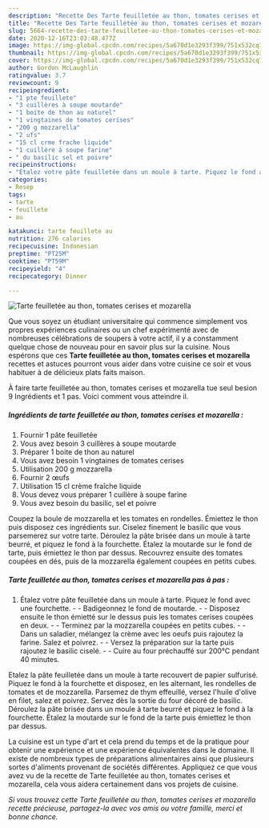 ```yaml
---
description: "Recette Des Tarte feuilletée au thon, tomates cerises et mozarella"
title: "Recette Des Tarte feuilletée au thon, tomates cerises et mozarella"
slug: 5664-recette-des-tarte-feuilletee-au-thon-tomates-cerises-et-mozarella
date: 2020-12-16T23:03:48.477Z
image: https://img-global.cpcdn.com/recipes/5a670d1e3293f399/751x532cq70/tarte-feuilletee-au-thon-tomates-cerises-et-mozarella-photo-principale-de-la-recette.jpg
thumbnail: https://img-global.cpcdn.com/recipes/5a670d1e3293f399/751x532cq70/tarte-feuilletee-au-thon-tomates-cerises-et-mozarella-photo-principale-de-la-recette.jpg
cover: https://img-global.cpcdn.com/recipes/5a670d1e3293f399/751x532cq70/tarte-feuilletee-au-thon-tomates-cerises-et-mozarella-photo-principale-de-la-recette.jpg
author: Gordon McLaughlin
ratingvalue: 3.7
reviewcount: 9
recipeingredient:
- "1 pte feuillete"
- "3 cuillères à soupe moutarde"
- "1 boite de thon au naturel"
- "1 vingtaines de tomates cerises"
- "200 g mozzarella"
- "2 ufs"
- "15 cl crme frache liquide"
- "1 cuillère à soupe farine"
- " du basilic sel et poivre"
recipeinstructions:
- "Étalez votre pâte feuilletée dans un moule à tarte. Piquez le fond avec une fourchette.  Badigeonnez le fond de moutarde.  Disposez ensuite le thon émietté sur le dessus puis les tomates cerises coupées en deux.  Terminez par la mozzarella coupées en petits cubes.  Dans un saladier, mélangez la crème avec les oeufs puis rajoutez la farine. Salez et poivrez.  Versez la préparation sur la tarte puis rajoutez le basilic ciselé.  Cuire au four préchauffé sur 200°C pendant 40 minutes."
categories:
- Resep
tags:
- tarte
- feuillete
- au

katakunci: tarte feuillete au 
nutrition: 276 calories
recipecuisine: Indonesian
preptime: "PT25M"
cooktime: "PT59M"
recipeyield: "4"
recipecategory: Dinner

---
```



![Tarte feuilletée au thon, tomates cerises et mozarella](https://img-global.cpcdn.com/recipes/5a670d1e3293f399/751x532cq70/tarte-feuilletee-au-thon-tomates-cerises-et-mozarella-photo-principale-de-la-recette.jpg)

Que vous soyez un étudiant universitaire qui commence simplement vos propres expériences culinaires ou un chef expérimenté avec de nombreuses célébrations de soupers à votre actif, il y a constamment quelque chose de nouveau pour en savoir plus sur la cuisine. Nous espérons que ces <strong> Tarte feuilletée au thon, tomates cerises et mozarella </strong> recettes et astuces pourront vous aider dans votre cuisine ce soir et vous habituer à de délicieux plats faits maison.

<!--inarticleads1-->

À faire tarte feuilletée au thon, tomates cerises et mozarella tue seul besion 9 Ingrédients et 1 pas. Voici comment vous atteindre il.

##### Ingrédients de tarte feuilletée au thon, tomates cerises et mozarella :

1. Fournir 1 pâte feuilletée
1. Vous avez besoin 3 cuillères à soupe moutarde
1. Préparer 1 boite de thon au naturel
1. Vous avez besoin 1 vingtaines de tomates cerises
1. Utilisation 200 g mozzarella
1. Fournir 2 œufs
1. Utilisation 15 cl crème fraîche liquide
1. Vous devez vous préparer 1 cuillère à soupe farine
1. Vous avez besoin  du basilic, sel et poivre


Coupez la boule de mozzarella et les tomates en rondelles. Émiettez le thon puis disposez ces ingrédients sur. Ciselez finement le basilic que vous parsemerez sur votre tarte. Déroulez la pâte brisée dans un moule à tarte beurré, et piquez le fond à la fourchette. Étalez la moutarde sur le fond de tarte, puis émiettez le thon par dessus. Recouvrez ensuite des tomates coupées en dés, puis de la mozzarella également coupées en petits cubes. 

<!--inarticleads2-->

##### Tarte feuilletée au thon, tomates cerises et mozarella pas à pas :

1. Étalez votre pâte feuilletée dans un moule à tarte. Piquez le fond avec une fourchette. -  - Badigeonnez le fond de moutarde. -  - Disposez ensuite le thon émietté sur le dessus puis les tomates cerises coupées en deux. -  - Terminez par la mozzarella coupées en petits cubes. -  - Dans un saladier, mélangez la crème avec les oeufs puis rajoutez la farine. Salez et poivrez. -  - Versez la préparation sur la tarte puis rajoutez le basilic ciselé. -  - Cuire au four préchauffé sur 200°C pendant 40 minutes.


Etalez la pâte feuilletée dans un moule à tarte recouvert de papier sulfurisé. Piquez le fond à la fourchette et disposez, en les alternant, les rondelles de tomates et de mozzarella. Parsemez de thym effeuillé, versez l&#39;huile d&#39;olive en filet, salez et poivrez. Servez dès la sortie du four décoré de basilic. Déroulez la pâte brisée dans un moule à tarte beurré et piquez le fond à la fourchette. Étalez la moutarde sur le fond de la tarte puis émiettez le thon par dessus. 

<!--inarticleads1-->

<p>
La cuisine est un type d'art et cela prend du temps et de la pratique pour obtenir une expérience et une expérience équivalentes dans le domaine. Il existe de nombreux types de préparations alimentaires ainsi que plusieurs sortes d'aliments provenant de sociétés différentes. Appliquez ce que vous avez vu de la recette de Tarte feuilletée au thon, tomates cerises et mozarella, cela vous aidera certainement dans vos projets de cuisine.
</p>

<p>
<i>Si vous trouvez cette Tarte feuilletée au thon, tomates cerises et mozarella recette précieuse, partagez-la avec vos amis ou votre famille, merci et bonne chance.</i>
</p>

